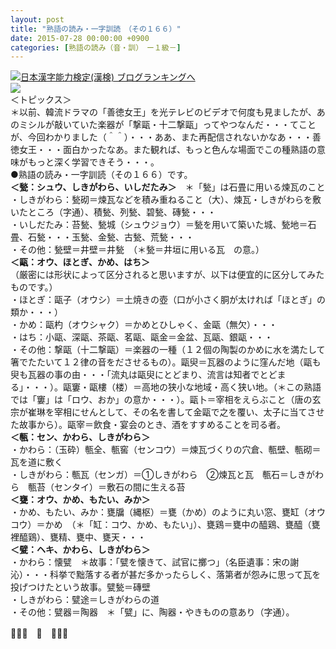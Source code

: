 ```yaml
---
layout: post
title: "熟語の読み・一字訓読　（その１６６）"
date: 2015-07-28 00:00:00 +0900
categories: [熟語の読み（音・訓）　ー１級－]
---
```


[![](/syuusyuu9701/assets/images/熟語の読み・一字訓読-（その１６６）-br_c_3028_1.gif)](http://blog.with2.net/link.php?1659096:3028 "日本漢字能力検定(漢検) ブログランキングへ")[日本漢字能力検定(漢検) ブログランキングへ](http://blog.with2.net/link.php?1659096:3028)  
![](/syuusyuu9701/assets/images/熟語の読み・一字訓読-（その１６６）-2b71368d0239256af89ad4f0bf09f444.jpg)  
＜トピックス＞  
＊以前、韓流ドラマの「善徳女王」を光テレビのビデオで何度も見ましたが、あのミシルが敲いていた楽器が「撃甌・十二撃甌」ってやつなんだ・・・てことが、今回わかりました（＾＾）・・・ああ、また再配信されないかなあ・・・善徳女王・・・面白かったなあ。また観れば、もっと色んな場面でこの種熟語の意味がもっと深く学習できそう・・・。  
●熟語の読み・一字訓読（その１６６）です。  
**＜甃：シュウ、しきがわら、いしだたみ＞**　＊「甃」は石畳に用いる煉瓦のこと  
・しきがわら：甃砌＝煉瓦などを積み重ねること（大）、煉瓦・しきがわらを敷いたところ（字通）、積甃、列甃、碧甃、磚甃・・・  
・いしだたみ：苔甃、甃城（シュウジョウ）＝甃を用いて築いた城、甃地＝石畳、石甃・・・玉甃、金甃、古甃、荒甃・・・  
・その他：甃壁＝井壁＝井甃　（＊甃＝井垣に用いる瓦　の意。）  
**＜甌：オウ、ほとぎ、かめ、はち＞**  
（厳密には形状によって区分されると思いますが、以下は便宜的に区分してみたものです。）  
・ほとぎ：甌子（オウシ）＝土焼きの壺（口が小さく胴が太ければ「ほとぎ」の類か・・・）  
・かめ：甌杓（オウシャク）＝かめとひしゃく、金甌（無欠）・・・  
・はち：小甌、深甌、茶甌、茗甌、甌金＝金盆、瓦甌、銀甌・・・  
・その他：撃甌（十二撃甌）＝楽器の一種（１２個の陶製のかめに水を満たして箸でたたいて１２律の音をださせるもの）。甌臾＝瓦器のように窪んだ地（甌も臾も瓦器の事の由・・・「流丸は甌臾にとどまり、流言は知者でとどまる」・・・）。甌窶・甌樓（楼）＝高地の狭小な地域・高く狭い地。（＊この熟語では「窶」は「ロウ、おか」の意か・・・）。甌卜＝宰相をえらぶこと（唐の玄宗が崔琳を宰相にせんとして、その名を書して金甌で之を覆い、太子に当てさせた故事から）。甌宰＝飲食・宴会のとき、酒をすすめることを司る者。  
**＜甎：セン、かわら、しきがわら＞**  
・かわら：（玉砕）甎全、甎窖（センコウ）＝煉瓦づくりの穴倉、甎壁、甎砌＝瓦を道に敷く  
・しきがわら：甎瓦（センガ）＝①しきがわら　②煉瓦と瓦　甎石＝しきがわら　甎苔（センタイ）＝敷石の間に生える苔  
**＜甕：オウ、かめ、もたい、みか＞**  
・かめ、もたい、みか：甕牖（縄枢）＝甕（かめ）のように丸い窓、甕缸（オウコウ）＝かめ　（＊「缸：コウ、かめ、もたい」）、甕鶏＝甕中の醯鶏、甕醯（甕裡醯鶏）、甕精、甕中、甕天・・・  
**＜甓：ヘキ、かわら、しきがわら＞**  
・かわら：懐甓　＊故事：「甓を懐きて、試官に擲つ」（名臣遺事：宋の謝沁）・・・科挙で黜落する者が甚だ多かったらしく、落第者が怨みに思って瓦を投げつけたという故事。甓甃＝磚壁  
・しきがわら：甓途＝しきがわらの道  
・その他：甓器＝陶器　＊「甓」に、陶器・やきものの意あり（字通）。  
  
👋👋👋　🐑　👋👋👋  